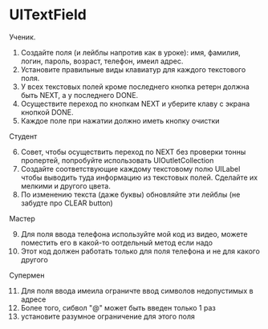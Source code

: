 # UITextField

Ученик. 

1. Создайте поля (и лейблы напротив как в уроке): имя, фамилия, логин, пароль, возраст, телефон, имеил адрес.
2. Установите правильные виды клавиатур для каждого текстового поля.
3. У всех текстовых полей кроме последнего кнопка ретерн должна быть NEXT, а у последнего DONE.
4. Осуществите переход по кнопкам NEXT и уберите клаву с экрана кнопкой DONE. 
5. Каждое поле при нажатии должно иметь кнопку очистки 

Студент

6. Совет, чтобы осуществить переход по NEXT без проверки тонны пропертей, попробуйте использовать UIOutletCollection
7. Создайте соответствующие каждому текстовому полю UILabel чтобы выводить туда информацию из текстовых полей. Сделайте их мелкими и другого цвета.
8. По изменению текста (даже буквы) обновляйте эти лейблы (не забудте про CLEAR button)

Мастер

9. Для поля ввода телефона используйте мой код из видео, можете поместить его в какой-то оотдельный метод если надо
10. Этот код должен работать только для поля телефона и не для какого другого

Супермен

11. Для поля ввода имеила ограничте ввод символов недопустимых в адресе
12. Более того, сибвол "@" может быть введен только 1 раз
13. установите разумное ограничение для этого поля
